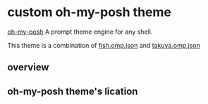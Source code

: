 # custom oh-my-posh theme

[oh-my-posh](https://ohmyposh.dev/) A prompt theme engine for any shell.

This theme is a combination of [fish.omp.json](https://github.com/JanDeDobbeleer/oh-my-posh/blob/main/themes/fish.omp.json) and [takuya.omp.json](https://github.com/JanDeDobbeleer/oh-my-posh/blob/main/themes/takuya.omp.json)

## overview

## oh-my-posh theme's lication
